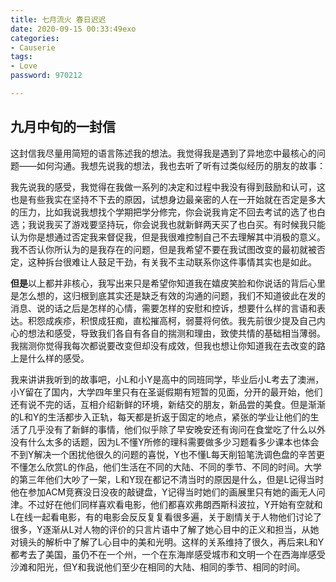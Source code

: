 ```yaml
---
title: 七月流火 春日迟迟
date: 2020-09-15 00:33:49exo
categories: 
- Causerie
tags:
- Love
password: 970212

---
```


## 九月中旬的一封信

这封信我尽量用简短的语言陈述我的想法。我觉得我是遇到了异地恋中最核心的问题——如何沟通。我想先说我的想法，我也去听了听有过类似经历的朋友的故事：

我先说我的感受，我觉得在我做一系列的决定和过程中我没有得到鼓励和认可，这也是有些我实在坚持不下去的原因，试想身边最亲密的人在一开始就在否定是多大的压力，比如我说我想找个学期把学分修完，你会说我肯定不回去考试的选了也白选；我说我买了游戏要坚持玩，你会说我也就新鲜两天买了也白买。有时候我只能认为你是想通过否定我来督促我，但是我很难控制自己不去理解其中消极的意义。我不否认你所认为的是我存在的问题，但是我希望不要在我试图改变的最初就被否定，这种拆台很难让人鼓足干劲，有关我不主动联系你这件事情其实也是如此。

**但是**以上都并非核心，我写出来只是希望你知道我在嬉皮笑脸和你说话的背后心里是怎么想的，这归根到底其实还是缺乏有效的沟通的问题，我们不知道彼此在发的消息、说的话之后是怎样的心情，需要怎样的安慰和控诉，想要什么样的言语和表达。积怨成疾疹，积恨成狂痴，直松摧高柯，弱蔓将何依。我先前很少提及自己内心的想法和感受，导致我们各自有各自的揣测和理由，致使共情的基础相当薄弱。我揣测你觉得我每次都说要改变但却没有成效，但我也想让你知道我在去改变的路上是什么样的感受。

我来讲讲我听到的故事吧，小L和小Y是高中的同班同学，毕业后小L考去了澳洲，小Y留在了国内，大学四年里只有在圣诞假期有短暂的见面，分开的最开始，他们还有说不完的话，互相介绍新鲜的环境，新结交的朋友，新品尝的美食。但是渐渐的L和Y的生活都步入正轨，每天都是折返于固定的地点，紧张的学业让他们的生活了几乎没有了新鲜的事情，他们似乎除了早安晚安还有询问在食堂吃了什么以外没有什么太多的话题，因为L不懂Y所修的理科需要做多少习题看多少课本也体会不到Y解决一个困扰他很久的问题的喜悦，Y也不懂L每天削铅笔洗调色盘的辛苦更不懂怎么欣赏L的作品，他们生活在不同的大陆、不同的季节、不同的时间。大学的第三年他们大吵了一架，L和Y现在都记不清当时的原因是什么，但是L记得当时他在参加ACM竞赛没日没夜的敲键盘，Y记得当时她们的画展里只有她的画无人问津。不过好在他们同样喜欢看电影，他们都喜欢弗朗西斯科波拉，Y开始有空就和L在线一起看电影，有的电影会反反复复看很多遍，关于剧情关于人物他们讨论了很多，Y逐渐从L对人物的评价的只言片语中了解了她心目中的正义和担当，从她对镜头的解析中了解了L心目中的美和光明。这样的关系维持了很久，再后来L和Y都考去了美国，虽仍不在一个州，一个在东海岸感受城市和文明一个在西海岸感受沙滩和阳光，但Y和我说他们至少在相同的大陆、相同的季节、相同的时间。

